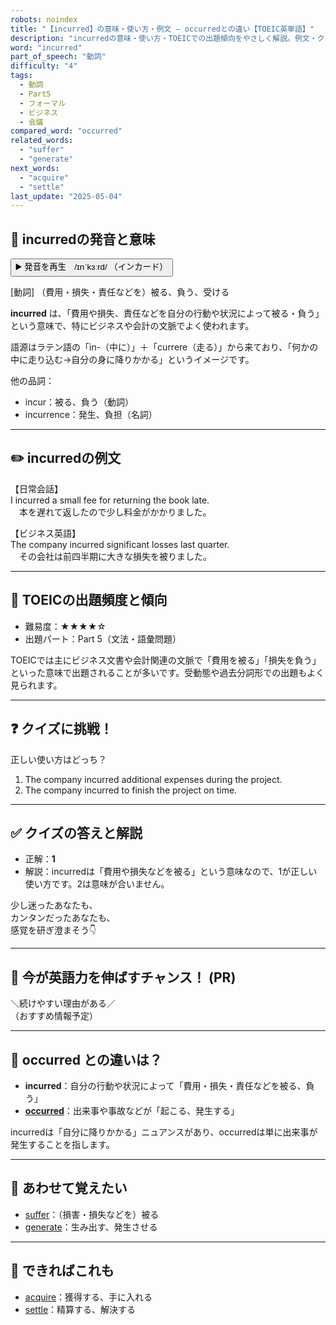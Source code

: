 ```yaml
---
robots: noindex
title: "【incurred】の意味・使い方・例文 ― occurredとの違い【TOEIC英単語】"
description: "incurredの意味・使い方・TOEICでの出題傾向をやさしく解説。例文・クイズ付きでoccurredとの違いもわかりやすく学べます。"
word: "incurred"
part_of_speech: "動詞"
difficulty: "4"
tags:
  - 動詞
  - Part5
  - フォーマル
  - ビジネス
  - 会議
compared_word: "occurred"
related_words:
  - "suffer"
  - "generate"
next_words:
  - "acquire"
  - "settle"
last_update: "2025-05-04"
---
```


## 🔰 incurredの発音と意味

<button class="play-audio" onclick="playTTS('incurred')">
  <span class="play-audio-main">
    ▶️ 発音を再生　/ɪnˈkɜːrd/
  </span>
  <span class="play-audio-sub">
    （インカード）
  </span>
</button>

[動詞] （費用・損失・責任などを）被る、負う、受ける

**incurred** は、「費用や損失、責任などを自分の行動や状況によって被る・負う」という意味で、特にビジネスや会計の文脈でよく使われます。

語源はラテン語の「in-（中に）」＋「currere（走る）」から来ており、「何かの中に走り込む→自分の身に降りかかる」というイメージです。

他の品詞：  
- incur：被る、負う（動詞）
- incurrence：発生、負担（名詞）

---

## ✏️ incurredの例文

【日常会話】  
I incurred a small fee for returning the book late.  
　本を遅れて返したので少し料金がかかりました。

【ビジネス英語】  
The company incurred significant losses last quarter.  
　その会社は前四半期に大きな損失を被りました。

---

## 🎯 TOEICの出題頻度と傾向

- 難易度：★★★★☆
- 出題パート：Part 5（文法・語彙問題）

TOEICでは主にビジネス文書や会計関連の文脈で「費用を被る」「損失を負う」といった意味で出題されることが多いです。受動態や過去分詞形での出題もよく見られます。

---

## ❓ クイズに挑戦！

正しい使い方はどっち？

1. The company incurred additional expenses during the project.  
2. The company incurred to finish the project on time.

---

## ✅ クイズの答えと解説

- 正解：**1**
- 解説：incurredは「費用や損失などを被る」という意味なので、1が正しい使い方です。2は意味が合いません。

少し迷ったあなたも、  
カンタンだったあなたも、  
感覚を研ぎ澄まそう👇️

---

## 🚀 今が英語力を伸ばすチャンス！ (PR)

<div class="info-center">
＼続けやすい理由がある／<br>  
（おすすめ情報予定）
</div>

---

## 🤔  occurred との違いは？

- **incurred**：自分の行動や状況によって「費用・損失・責任などを被る、負う」
- **[occurred](/word/occurred)**：出来事や事故などが「起こる、発生する」

incurredは「自分に降りかかる」ニュアンスがあり、occurredは単に出来事が発生することを指します。

---

## 🧩 あわせて覚えたい

- [suffer](/word/suffer)：（損害・損失などを）被る
- [generate](/word/generate)：生み出す、発生させる

---

## 📖 できればこれも

- [acquire](/word/acquire)：獲得する、手に入れる
- [settle](/word/settle)：精算する、解決する

<!-- cvid: aid39_bid49 -->
